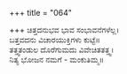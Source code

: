 +++
title = "064"

+++
ಚಿತ್ತದನುಭವ ಭಾವ ಸಂಭಾವನೆಗಳೆಲ್ಲ।  
ಬತ್ತವದನು ವಿಚಾರಯುಕ್ತಿಗಳು ಕುಟ್ಟೆ॥  
ತತ್ತ್ವತಂಡುಲ ದೊರೆಗುಮದು ವಿವೇಚಿತತತ್ತ್ವ।  
ನಿತ್ಯ ಭೋಜನ ನಮಗೆ - ಮಂಕುತಿಮ್ಮ॥  
